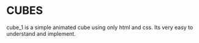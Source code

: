 # CUBES

cube_1 is a simple animated cube using only html and css. Its very easy to understand and implement.
